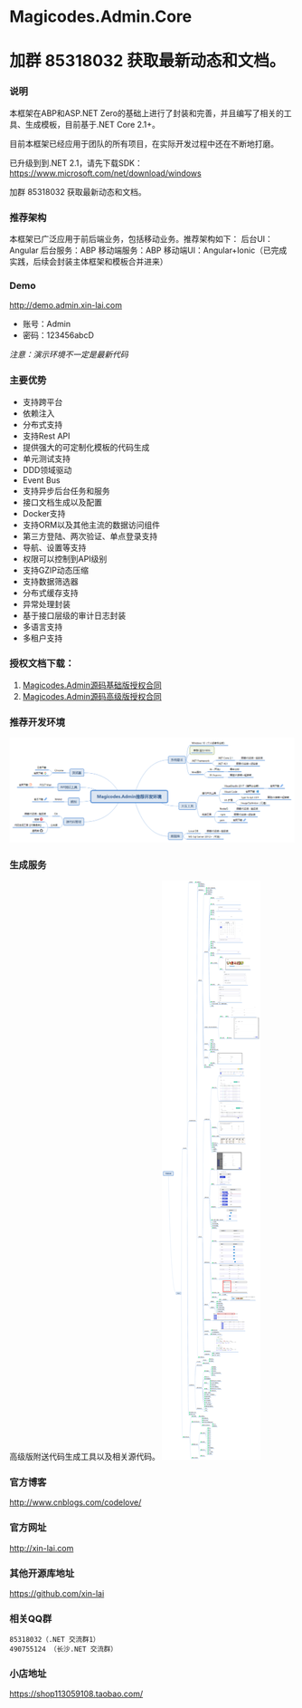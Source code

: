 # Magicodes.Admin.Core
# 加群 85318032 获取最新动态和文档。

### 说明
本框架在ABP和ASP.NET Zero的基础上进行了封装和完善，并且编写了相关的工具、生成模板，目前基于.NET Core 2.1+。

目前本框架已经应用于团队的所有项目，在实际开发过程中还在不断地打磨。

已升级到到.NET 2.1，请先下载SDK：https://www.microsoft.com/net/download/windows

加群 85318032 获取最新动态和文档。

### 推荐架构
本框架已广泛应用于前后端业务，包括移动业务。推荐架构如下：
后台UI：Angular
后台服务：ABP
移动端服务：ABP
移动端UI：Angular+Ionic（已完成实践，后续会封装主体框架和模板合并进来）

### Demo
http://demo.admin.xin-lai.com

* 账号：Admin
* 密码：123456abcD

_注意：演示环境不一定是最新代码_
### 主要优势
* 支持跨平台
* 依赖注入
* 分布式支持
* 支持Rest API
* 提供强大的可定制化模板的代码生成
* 单元测试支持
* DDD领域驱动
* Event Bus
* 支持异步后台任务和服务
* 接口文档生成以及配置
* Docker支持
* 支持ORM以及其他主流的数据访问组件
* 第三方登陆、两次验证、单点登录支持
* 导航、设置等支持
* 权限可以控制到API级别
* 支持GZIP动态压缩
* 支持数据筛选器
* 分布式缓存支持
* 异常处理封装
* 基于接口层级的审计日志封装
* 多语言支持
* 多租户支持

### 授权文档下载：
1. [Magicodes.Admin源码基础版授权合同](Magicodes.Admin源码基础版授权合同.doc)
2. [Magicodes.Admin源码高级版授权合同](Magicodes.Admin源码高级版授权合同.doc)

### 推荐开发环境
![推荐开发环境](./documents/Magicodes.Admin推荐开发环境.png)

<!--### 开发文档
1. [框架介绍](documents/教程/1.框架介绍.md)
2. [上手教程](documents/教程/2.上手教程.md)
3. [数据模型设计与数据迁移](documents/教程/3.数据模型设计与数据迁移.md)-->

### 生成服务
 高级版附送代码生成工具以及相关源代码。
![生成结构图](./res/代码生成.png)

### 官方博客
http://www.cnblogs.com/codelove/

### 官方网址
http://xin-lai.com

### 其他开源库地址
https://github.com/xin-lai

### 相关QQ群
    85318032（.NET 交流群1）
    490755124 （长沙.NET 交流群）

### 小店地址
https://shop113059108.taobao.com/